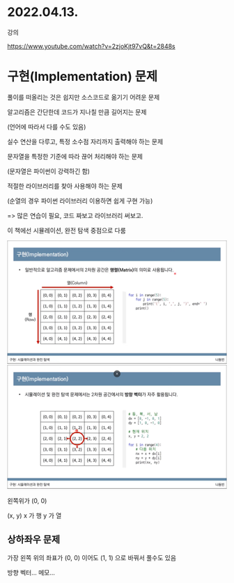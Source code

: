 # 2022.04.13.
강의

https://www.youtube.com/watch?v=2zjoKjt97vQ&t=2848s

# 구현(Implementation) 문제

풀이를 떠올리는 것은 쉽지만 소스코드로 옮기기 어려운 문제

알고리즘은 간단한데 코드가 지나칠 만큼 길어지는 문제

(언어에 따라서 다를 수도 있음)

실수 연산을 다루고, 특정 소수점 자리까지 출력해야 하는 문제

문자열을 특정한 기준에 따라 끊어 처리해야 하는 문제

(문자열은 파이썬이 강력하긴 함)

적절한 라이브러리를 찾아 사용해야 하는 문제

(순열의 경우 파이썬 라이브러리 이용하면 쉽게 구현 가능)

=> 많은 연습이 필요, 코드 짜보고 라이브러리 써보고.

이 책에선 시뮬레이션, 완전 탐색 중점으로 다룸

![](알고리즘에서의%20행렬.png)
![](방향%20벡터.png)

왼쪽위가 (0, 0)

(x, y) x 가 행 y 가 열

## 상하좌우 문제
가장 왼쪽 위의 좌표가 (0, 0) 이어도 (1, 1) 으로 바꿔서 풀수도 있음







방향 벡터... 메모...